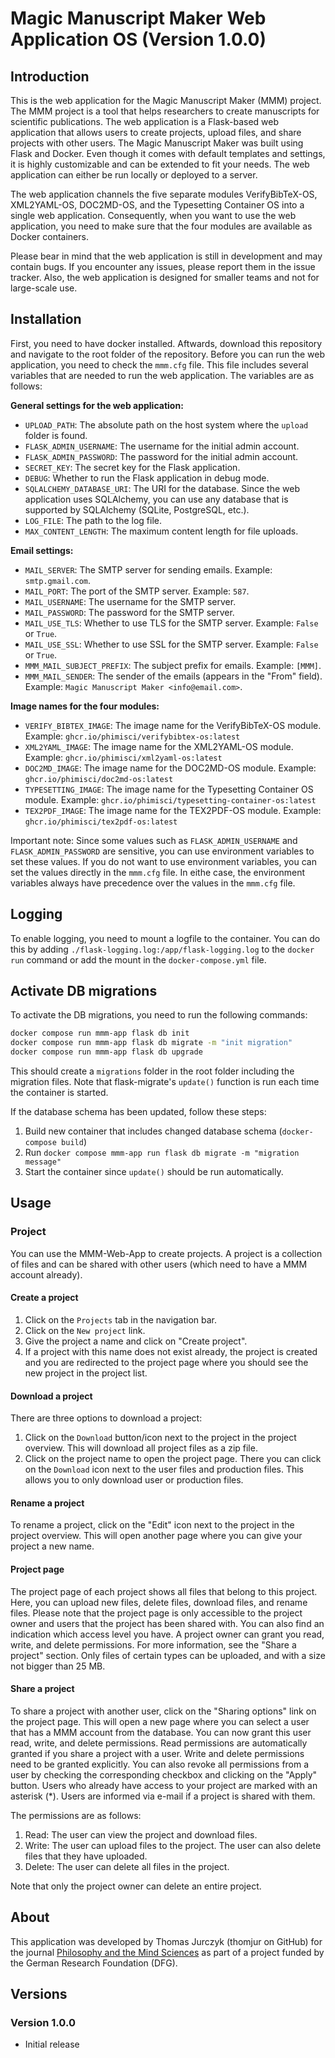 # Magic Manuscript Maker Web Application OS (Version 1.0.0)

## Introduction
This is the web application for the Magic Manuscript Maker (MMM) project. The MMM project is a tool that helps researchers to create manuscripts for scientific publications. The web application is a Flask-based web application that allows users to create projects, upload files, and share projects with other users. The Magic Manuscript Maker was built using Flask and Docker. Even though it comes with default templates and settings, it is highly customizable and can be extended to fit your needs. The web application can either be run locally or deployed to a server.

The web application channels the five separate modules VerifyBibTeX-OS, XML2YAML-OS, DOC2MD-OS, and the Typesetting Container OS into a single web application. Consequently, when you want to use the web application, you need to make sure that the four modules are available as Docker containers.

Please bear in mind that the web application is still in development and may contain bugs. If you encounter any issues, please report them in the issue tracker. Also, the web application is designed for smaller teams and not for large-scale use.

## Installation
First, you need to have docker installed. Aftwards, download this repository and navigate to the root folder of the repository. Before you can run the web application, you need to check the `mmm.cfg` file. This file includes several variables that are needed to run the web application. The variables are as follows:

**General settings for the web application:**

- `UPLOAD_PATH`: The absolute path on the host system where the `upload` folder is found.
- `FLASK_ADMIN_USERNAME`: The username for the initial admin account.
- `FLASK_ADMIN_PASSWORD`: The password for the initial admin account.
- `SECRET_KEY`: The secret key for the Flask application.
- `DEBUG`: Whether to run the Flask application in debug mode.
- `SQLALCHEMY_DATABASE_URI`: The URI for the database. Since the web application uses SQLAlchemy, you can use any database that is supported by SQLAlchemy (SQLite, PostgreSQL, etc.).
- `LOG_FILE`: The path to the log file.
- `MAX_CONTENT_LENGTH`: The maximum content length for file uploads.

**Email settings:**

- `MAIL_SERVER`: The SMTP server for sending emails. Example: `smtp.gmail.com`.
- `MAIL_PORT`: The port of the SMTP server. Example: `587`.
- `MAIL_USERNAME`: The username for the SMTP server. 
- `MAIL_PASSWORD`: The password for the SMTP server.
- `MAIL_USE_TLS`: Whether to use TLS for the SMTP server. Example: `False` or `True`.
- `MAIL_USE_SSL`: Whether to use SSL for the SMTP server. Example: `False` or `True`.
- `MMM_MAIL_SUBJECT_PREFIX`: The subject prefix for emails. Example: `[MMM]`.	
- `MMM_MAIL_SENDER`: The sender of the emails (appears in the "From" field). Example: `Magic Manuscript Maker <info@email.com>`.

**Image names for the four modules:**

- `VERIFY_BIBTEX_IMAGE`: The image name for the VerifyBibTeX-OS module. Example: `ghcr.io/phimisci/verifybibtex-os:latest`
- `XML2YAML_IMAGE`: The image name for the XML2YAML-OS module. Example: `ghcr.io/phimisci/xml2yaml-os:latest`
- `DOC2MD_IMAGE`: The image name for the DOC2MD-OS module. Example: `ghcr.io/phimisci/doc2md-os:latest`
- `TYPESETTING_IMAGE`: The image name for the Typesetting Container OS module. Example: `ghcr.io/phimisci/typesetting-container-os:latest`	
- `TEX2PDF_IMAGE`: The image name for the TEX2PDF-OS module. Example: `ghcr.io/phimisci/tex2pdf-os:latest`

Important note: Since some values such as `FLASK_ADMIN_USERNAME` and `FLASK_ADMIN_PASSWORD` are sensitive, you can use environment variables to set these values. If you do not want to use environment variables, you can set the values directly in the `mmm.cfg` file. In eithe case, the environment variables always have precedence over the values in the `mmm.cfg` file.

## Logging
To enable logging, you need to mount a logfile to the container. You can do this by adding `./flask-logging.log:/app/flask-logging.log` to the `docker run` command or add the mount in the `docker-compose.yml` file.

## Activate DB migrations
To activate the DB migrations, you need to run the following commands:
```bash
docker compose run mmm-app flask db init
docker compose run mmm-app flask db migrate -m "init migration"
docker compose run mmm-app flask db upgrade
```

This should create a `migrations` folder in the root folder including the migration files. Note that flask-migrate's `update()` function is run each time the container is started.

If the database schema has been updated, follow these steps:

1. Build new container that includes changed database schema (`docker-compose build`)
2. Run `docker compose mmm-app run flask db migrate -m "migration message"`
3. Start the container since `update()` should be run automatically.

## Usage

### Project

You can use the MMM-Web-App to create projects. A project is a collection of files and can be shared with other users (which need to have a MMM account already).

#### Create a project

1. Click on the `Projects` tab in the navigation bar.
2. Click on the `New project` link.
3. Give the project a name and click on "Create project".
4. If a project with this name does not exist already, the project is created and you are redirected to the project page where you should see the new project in the project list.

#### Download a project
There are three options to download a project:

1. Click on the `Download` button/icon next to the project in the project overview. This will download all project files as a zip file.
2. Click on the project name to open the project page. There you can click on the `Download` icon next to the user files and production files. This allows you to only download user or production files.

#### Rename a project
To rename a project, click on the "Edit" icon next to the project in the project overview. This will open another page where you can give your project a new name.

#### Project page
The project page of each project shows all files that belong to this project. Here, you can upload new files, delete files, download files, and rename files. Please note that the project page is only accessible to the project owner and users that the project has been shared with. You can also find an indication which access level you have. A project owner can grant you read, write, and delete permissions. For more information, see the "Share a project" section. Only files of certain types can be uploaded, and with a size not bigger than 25 MB.

#### Share a project
To share a project with another user, click on the "Sharing options" link on the project page. This will open a new page where you can select a user that has a MMM account from the database. You can now grant this user read, write, and delete permissions. Read permissions are automatically granted if you share a project with a user. Write and delete permissions need to be granted explicitly. You can also revoke all permissions from a user by checking the corresponding checkbox and clicking on the "Apply" button. Users who already have access to your project are marked with an asterisk (*). Users are informed via e-mail if a project is shared with them.

The permissions are as follows:

1. Read: The user can view the project and download files.
2. Write: The user can upload files to the project. The user can also delete files that they have uploaded.
3. Delete: The user can delete all files in the project.

Note that only the project owner can delete an entire project.

## About
This application was developed by Thomas Jurczyk (thomjur on GitHub) for the journal [Philosophy and the Mind Sciences](https://philosophymindscience.org/) as part of a project funded by the German Research Foundation (DFG).

## Versions

### Version 1.0.0

- Initial release

